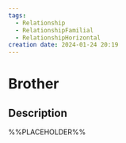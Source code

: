 ```yaml
---
tags:
  - Relationship
  - RelationshipFamilial
  - RelationshipHorizontal
creation date: 2024-01-24 20:19
---
```

# Brother

## Description

%%PLACEHOLDER%%
